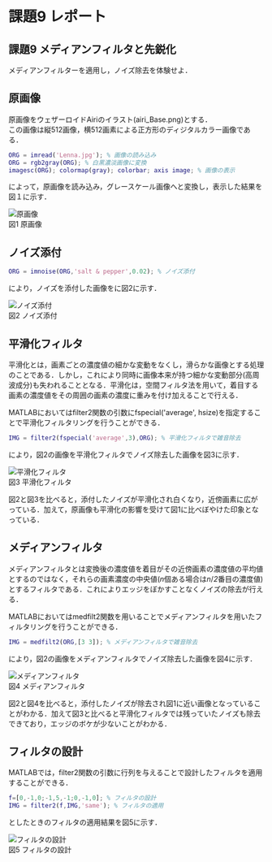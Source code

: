 # 課題9 レポート

## 課題9 メディアンフィルタと先鋭化

メディアンフィルターを適用し，ノイズ除去を体験せよ．  

## 原画像

原画像をウェザーロイドAiriのイラスト(airi_Base.png)とする．  
この画像は縦512画像，横512画素による正方形のディジタルカラー画像である．  

```MATLAB
ORG = imread('Lenna.jpg'); % 画像の読み込み  
ORG = rgb2gray(ORG); % 白黒濃淡画像に変換  
imagesc(ORG); colormap(gray); colorbar; axis image; % 画像の表示  
```

によって，原画像を読み込み，グレースケール画像へと変換し，表示した結果を図１に示す．  

![原画像](/image/kadai9/kadai9_org_img.png?raw=true)  
図1 原画像  

## ノイズ添付

```MATLAB
ORG = imnoise(ORG,'salt & pepper',0.02); % ノイズ添付
```

により，ノイズを添付した画像をに図2に示す．

![ノイズ添付](/image/kadai9/kadai9_noise.png?raw=true)  
図2 ノイズ添付  

## 平滑化フィルタ

平滑化とは，画素ごとの濃度値の細かな変動をなくし，滑らかな画像とする処理のことである．しかし，これにより同時に画像本来が持つ細かな変動部分(高周波成分)も失われることとなる．平滑化は，空間フィルタ法を用いて，着目する画素の濃度値をその周囲の画素の濃度に重みを付け加えることで行える．  

MATLABにおいてはfilter2関数の引数にfspecial('average', hsize)を指定することで平滑化フィルタリングを行うことができる．

```MATLAB
IMG = filter2(fspecial('average',3),ORG); % 平滑化フィルタで雑音除去
```

により，図2の画像を平滑化フィルタでノイズ除去した画像を図3に示す．  

![平滑化フィルタ](image/kadai9/kadai9_smoothed.png?raw=true)  
図3 平滑化フィルタ  

図2と図3を比べると，添付したノイズが平滑化され白くなり，近傍画素に広がっている．加えて，原画像も平滑化の影響を受けて図1に比べぼやけた印象となっている．  

## メディアンフィルタ

メディアンフィルタとは変換後の濃度値を着目がその近傍画素の濃度値の平均値とするのではなく，それらの画素濃度の中央値(*n*個ある場合は*n*/*2*番目の濃度値)とするフィルタである．これによりエッジをぼかすことなくノイズの除去が行える．  

MATLABにおいてはmedfilt2関数を用いることでメディアンフィルタを用いたフィルタリングを行うことができる．  

```MATLAB
IMG = medfilt2(ORG,[3 3]); % メディアンフィルタで雑音除去  
```

により，図2の画像をメディアンフィルタでノイズ除去した画像を図4に示す．  

![メディアンフィルタ](image/kadai9/kadai9_median.png?raw=true)  
図4 メディアンフィルタ  

図2と図4を比べると，添付したノイズが除去され図1に近い画像となっていることがわかる．加えて図3と比べると平滑化フィルタでは残っていたノイズも除去できており，エッジのボケが少ないことがわかる．  

## フィルタの設計

MATLABでは，filter2関数の引数に行列を与えることで設計したフィルタを適用することができる．

```MATLAB
f=[0,-1,0;-1,5,-1;0,-1,0]; % フィルタの設計  
IMG = filter2(f,IMG,'same'); % フィルタの適用  
```

としたときのフィルタの適用結果を図5に示す．

![フィルタの設計](image/kadai9/kadai9_filtered.png?raw=true)  
図5 フィルタの設計  